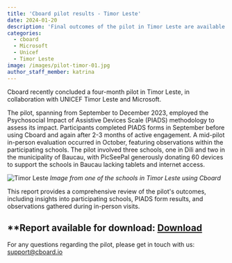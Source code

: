 ```yaml
---
title: 'Cboard pilot results - Timor Leste'
date: 2024-01-20
description: 'Final outcomes of the pilot in Timor Leste are available to download'
categories:
  - cboard
  - Microsoft
  - Unicef
  - Timor Leste
image: /images/pilot-timor-01.jpg
author_staff_member: katrina
---
```

 Cboard recently concluded a four-month pilot in Timor Leste, in collaboration with UNICEF Timor Leste and Microsoft. 

The pilot, spanning from September to December 2023, employed the Psychosocial Impact of Assistive Devices Scale (PIADS) methodology to assess its impact. Participants completed PIADS forms in September before using Cboard and again after 2-3 months of active engagement. A mid-pilot in-person evaluation occurred in October, featuring observations within the participating schools. The pilot involved three schools, one in Dili and two in the municipality of Baucau, with PicSeePal generously donating 60 devices to support the schools in Baucau lacking tablets and internet access. 

![Timor Leste](/images/pilot-timor-02.jpg)
*Image from one of the schools in Timor Leste using Cboard*

This report provides a comprehensive review of the pilot's outcomes, including insights into participating schools, PIADS form results, and observations gathered during in-person visits.

## **Report available for download: [Download](/public/documents/CboardTimorLestePilot2023Report.pdf)


For any questions regarding the pilot, please get in touch with us: [support@cboard.io](support@cboard.io)
